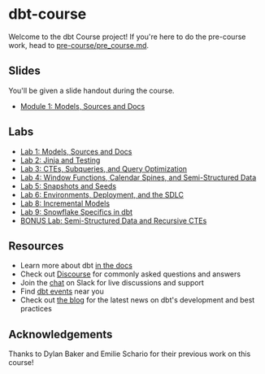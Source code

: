 # dbt-course

Welcome to the dbt Course project! If you're here to do the pre-course work, head to [pre-course/pre_course.md](pre-course/pre_course.md).

## Slides

You'll be given a slide handout during the course.

* [Module 1: Models, Sources and Docs](https://docs.google.com/presentation/d/e/2PACX-1vRUnKXbE_NCXgJEaL8J_fuWngTWu91NXYgxqVNI8iUlsieb3C4GgoltCT7-y0ne-RcwqJxcAVG6FX6p/pub?start=false&loop=false&delayms=3000)

## Labs

* [Lab 1: Models, Sources and Docs](labs/lab1.md)
* [Lab 2: Jinja and Testing](labs/lab2.md)
* [Lab 3: CTEs, Subqueries, and Query Optimization](labs/lab3.md)
* [Lab 4: Window Functions, Calendar Spines, and Semi-Structured Data](labs/lab4.md)
* [Lab 5: Snapshots and Seeds](labs/lab5.md)
* [Lab 6: Environments, Deployment, and the SDLC](labs/lab6.md)
* [Lab 8: Incremental Models](labs/lab8.md)
* [Lab 9: Snowflake Specifics in dbt](labs/lab9.md)
* [BONUS Lab: Semi-Structured Data and Recursive CTEs](labs/labBONUS.md)

## Resources

- Learn more about dbt [in the docs](https://docs.getdbt.com/docs/introduction)
- Check out [Discourse](https://discourse.getdbt.com/) for commonly asked questions and answers
- Join the [chat](http://slack.getdbt.com/) on Slack for live discussions and support
- Find [dbt events](https://events.getdbt.com) near you
- Check out [the blog](https://blog.getdbt.com/) for the latest news on dbt's development and best practices


## Acknowledgements

Thanks to Dylan Baker and Emilie Schario for their previous work on this course!